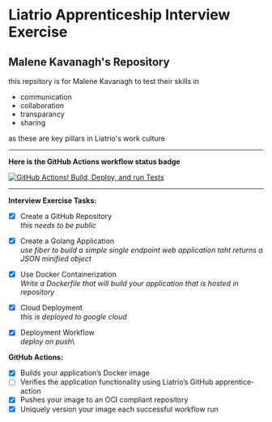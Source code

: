 # Liatrio Apprenticeship Interview Exercise
## Malene Kavanagh's Repository

this repsitory is for Malene Kavanagh to test their skills in  
- communication
- collaboration
- transparancy
- sharing

as these are key pillars in Liatrio's work culture

----------

**Here is the GitHub Actions workflow status badge**

[![GitHub Actions! Build, Deploy, and run Tests](https://github.com/Malene-Kavanagh/interview-Exercise/actions/workflows/google-cloudrun-source.yml/badge.svg)](https://github.com/Malene-Kavanagh/interview-Exercise/actions/workflows/google-cloudrun-source.yml)

----------

**Interview Exercise Tasks:**


- [x] Create a GitHub Repository  
  _this needs to be public_

- [x] Create a Golang Application  
   _use fiber to build a simple single endpoint web application taht returns a JSON minified object_

- [x] Use Docker Containerization  
  _Write a Dockerfile that will build your application that is hosted in repository_

- [x] Cloud Deployment  
   _this is deployed to google cloud_

- [x] Deployment Workflow  
  _deploy on push_\

**GitHub Actions:**
  - [x] Builds your application’s Docker image
  - [ ] Verifies the application functionality using Liatrio’s GitHub apprentice-action
  - [x]  Pushes your image to an OCI compliant repository
  - [x] Uniquely version your image each successful workflow run
